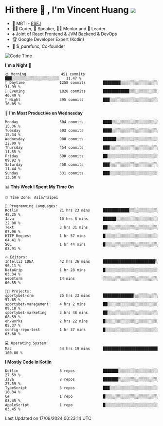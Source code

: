 # Hi there 👋 , I'm Vincent Huang ![](https://komarev.com/ghpvc/?username=Jian-Min-Huang)
- 👀 MBTI - [ESFJ](https://www.16personalities.com/esfj-personality)
- 👨‍💻 Coder, 🎤 Speaker, 👨‍🏫 Mentor and 🚀 Leader
- ♠️ Joint of React Frontend & JVM Backend & DevOps
- 🏆 Google Developer Expert (Kotlin)
- 💼 $_purefunc, Co-founder

<!--START_SECTION:waka-->
![Code Time](http://img.shields.io/badge/Code%20Time-4%2C459%20hrs%2029%20mins-blue)

**I'm a Night 🦉** 

```text
🌞 Morning                451 commits         ███░░░░░░░░░░░░░░░░░░░░░░   11.47 % 
🌆 Daytime                1258 commits        ████████░░░░░░░░░░░░░░░░░   31.99 % 
🌃 Evening                1828 commits        ████████████░░░░░░░░░░░░░   46.49 % 
🌙 Night                  395 commits         ███░░░░░░░░░░░░░░░░░░░░░░   10.05 % 
```
📅 **I'm Most Productive on Wednesday** 

```text
Monday                   604 commits         ████░░░░░░░░░░░░░░░░░░░░░   15.36 % 
Tuesday                  603 commits         ████░░░░░░░░░░░░░░░░░░░░░   15.34 % 
Wednesday                900 commits         ██████░░░░░░░░░░░░░░░░░░░   22.89 % 
Thursday                 454 commits         ███░░░░░░░░░░░░░░░░░░░░░░   11.55 % 
Friday                   390 commits         ██░░░░░░░░░░░░░░░░░░░░░░░   09.92 % 
Saturday                 450 commits         ███░░░░░░░░░░░░░░░░░░░░░░   11.44 % 
Sunday                   531 commits         ███░░░░░░░░░░░░░░░░░░░░░░   13.50 % 
```


📊 **This Week I Spent My Time On** 

```text
🕑︎ Time Zone: Asia/Taipei

💬 Programming Languages: 
Kotlin                   21 hrs 23 mins      ████████████░░░░░░░░░░░░░   48.25 % 
Java                     10 hrs 8 mins       ██████░░░░░░░░░░░░░░░░░░░   22.88 % 
Text                     3 hrs 31 mins       ██░░░░░░░░░░░░░░░░░░░░░░░   07.96 % 
HTTP Request             1 hr 57 mins        █░░░░░░░░░░░░░░░░░░░░░░░░   04.41 % 
SQL                      1 hr 44 mins        █░░░░░░░░░░░░░░░░░░░░░░░░   03.91 % 

🔥 Editors: 
IntelliJ IDEA            42 hrs 36 mins      ████████████████████████░   96.11 % 
DataGrip                 1 hr 28 mins        █░░░░░░░░░░░░░░░░░░░░░░░░   03.34 % 
WebStorm                 14 mins             ░░░░░░░░░░░░░░░░░░░░░░░░░   00.55 % 

🐱‍💻 Projects: 
sportybet-crm            25 hrs 33 mins      ██████████████░░░░░░░░░░░   57.65 % 
sportybet-management     4 hrs 2 mins        ██░░░░░░░░░░░░░░░░░░░░░░░   09.10 % 
sportybet-marketing      3 hrs 48 mins       ██░░░░░░░░░░░░░░░░░░░░░░░   08.59 % 
on-works                 2 hrs 22 mins       █░░░░░░░░░░░░░░░░░░░░░░░░   05.37 % 
config-repo-test         1 hr 37 mins        █░░░░░░░░░░░░░░░░░░░░░░░░   03.68 % 

💻 Operating System: 
Mac                      44 hrs 19 mins      █████████████████████████   100.00 % 
```

**I Mostly Code in Kotlin** 

```text
Kotlin                   8 repos             ███████░░░░░░░░░░░░░░░░░░   27.59 % 
Java                     8 repos             ███████░░░░░░░░░░░░░░░░░░   27.59 % 
TypeScript               3 repos             ███░░░░░░░░░░░░░░░░░░░░░░   10.34 % 
C#                       1 repo              █░░░░░░░░░░░░░░░░░░░░░░░░   03.45 % 
AppleScript              1 repo              █░░░░░░░░░░░░░░░░░░░░░░░░   03.45 % 
```




 Last Updated on 17/09/2024 00:23:14 UTC
<!--END_SECTION:waka-->
